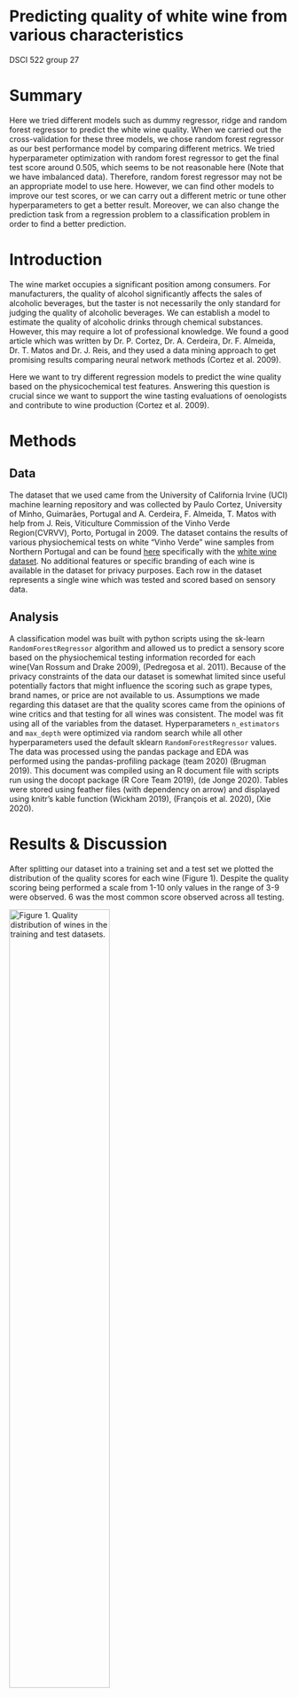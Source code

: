Predicting quality of white wine from various characteristics
================
DSCI 522 group 27

# **Summary**

Here we tried different models such as dummy regressor, ridge and random
forest regressor to predict the white wine quality. When we carried out
the cross-validation for these three models, we chose random forest
regressor as our best performance model by comparing different metrics.
We tried hyperparameter optimization with random forest regressor to get
the final test score around 0.505, which seems to be not reasonable here
(Note that we have imbalanced data). Therefore, random forest regressor
may not be an appropriate model to use here. However, we can find other
models to improve our test scores, or we can carry out a different
metric or tune other hyperparameters to get a better result. Moreover,
we can also change the prediction task from a regression problem to a
classification problem in order to find a better prediction.

# **Introduction**

The wine market occupies a significant position among consumers. For
manufacturers, the quality of alcohol significantly affects the sales of
alcoholic beverages, but the taster is not necessarily the only standard
for judging the quality of alcoholic beverages. We can establish a model
to estimate the quality of alcoholic drinks through chemical substances.
However, this may require a lot of professional knowledge. We found a
good article which was written by Dr. P. Cortez, Dr. A. Cerdeira, Dr. F.
Almeida, Dr. T. Matos and Dr. J. Reis, and they used a data mining
approach to get promising results comparing neural network methods
(Cortez et al. 2009).

Here we want to try different regression models to predict the wine
quality based on the physicochemical test features. Answering this
question is crucial since we want to support the wine tasting
evaluations of oenologists and contribute to wine production (Cortez et
al. 2009).

# **Methods**

## **Data**

The dataset that we used came from the University of California Irvine
(UCI) machine learning repository and was collected by Paulo Cortez,
University of Minho, Guimarães, Portugal and A. Cerdeira, F. Almeida, T.
Matos with help from J. Reis, Viticulture Commission of the Vinho Verde
Region(CVRVV), Porto, Portugal in 2009. The dataset contains the results
of various physiochemical tests on white “Vinho Verde” wine samples from
Northern Portugal and can be found
[here](https://archive.ics.uci.edu/ml/datasets/wine+quality)
specifically with the [white wine
dataset](%5Bhttps://archive.ics.uci.edu/ml/machine-learning-databases/wine-quality/winequality-white.csv).
No additional features or specific branding of each wine is available in
the dataset for privacy purposes. Each row in the dataset represents a
single wine which was tested and scored based on sensory data.

## **Analysis**

A classification model was built with python scripts using the sk-learn
`RandomForestRegressor` algorithm and allowed us to predict a sensory
score based on the physiochemical testing information recorded for each
wine(Van Rossum and Drake 2009), (Pedregosa et al. 2011). Because of the
privacy constraints of the data our dataset is somewhat limited since
useful potentially factors that might influence the scoring such as
grape types, brand names, or price are not available to us. Assumptions
we made regarding this dataset are that the quality scores came from the
opinions of wine critics and that testing for all wines was consistent.
The model was fit using all of the variables from the dataset.
Hyperparameters `n_estimators` and `max_depth` were optimized via random
search while all other hyperparameters used the default sklearn
`RandomForestRegressor` values. The data was processed using the pandas
package and EDA was performed using the pandas-profiling package (team
2020) (Brugman 2019). This document was compiled using an R document
file with scripts run using the docopt package (R Core Team 2019), (de
Jonge 2020). Tables were stored using feather files (with dependency on
arrow) and displayed using knitr’s kable function (Wickham 2019),
(François et al. 2020), (Xie 2020).

# **Results & Discussion**

After splitting our dataset into a training set and a test set we
plotted the distribution of the quality scores for each wine (Figure 1).
Despite the quality scoring being performed a scale from 1-10 only
values in the range of 3-9 were observed. 6 was the most common score
observed across all testing.

<div class="figure">

<img src="../results/quality_distributions_figure.png" alt="Figure 1. Quality distribution of wines in the training and test datasets." width="60%" />
<p class="caption">
Figure 1. Quality distribution of wines in the training and test
datasets.
</p>

</div>

To determine how useful strong of an influence each feature has on the
quality score we created a correlation plot using the altair package
(built off of Vega-Lite) which shows how each of the different features
is correlated with each other (Figure 2) (VanderPlas et al. 2018),
(Satyanarayan et al. 2017). This chart showed us that different features
had varying degrees of influence on the quality score, with increased
alcohol content and decreased density most heavily influencing the
quality score.

<div class="figure">

<img src="../results/corr_figure.png" alt="Figure 2. Correlation plot of the correlation between features in the white wine dataset." width="60%" />
<p class="caption">
Figure 2. Correlation plot of the correlation between features in the
white wine dataset.
</p>

</div>

In order to determine which model works best with our data we decided to
test both the `RidgeCV()` and `RandomForest()` to compare them against
the dummy regressor model. We present the cross-validation values of
this testing in Table 1. We found that random forest methods provided
the best test and training model scores and decided to proceed with
those.

| index                             | dummyregressor |      ridge | randomforest |
|:----------------------------------|---------------:|-----------:|-------------:|
| fit\_time                         |      0.0009299 |  0.0033011 |    1.2252835 |
| score\_time                       |      0.0008948 |  0.0023782 |    0.0186646 |
| test\_neg\_mean\_squared\_error   |     -0.7899251 | -0.5794524 |   -0.3924718 |
| train\_neg\_mean\_squared\_error  |     -0.7896847 | -0.5687437 |   -0.0553803 |
| test\_neg\_mean\_absolute\_error  |     -0.6766545 | -0.5909963 |   -0.4585544 |
| train\_neg\_mean\_absolute\_error |     -0.6765906 | -0.5871736 |   -0.1705949 |
| test\_r2                          |     -0.0007601 |  0.2655188 |    0.5029517 |
| train\_r2                         |      0.0000000 |  0.2797630 |    0.9298684 |

Table 1. Table of cross-validation results for each tested model

We found that a random forest classifier and, after performing random
search hyperparameter optimization, that hyperparameters `n_estimators`
and `max_depth` set to values of 300 and 10 respectively produced the
best model for our dataset. This resulted in us producing a model with a
training score of 0.929 and a testing score of 0.505 (Table 2).

| index                             | Tuned Model |
|:----------------------------------|------------:|
| fit\_time                         |   7.5070681 |
| score\_time                       |   0.1024869 |
| test\_neg\_mean\_squared\_error   |  -0.3905119 |
| train\_neg\_mean\_squared\_error  |  -0.0558802 |
| test\_neg\_mean\_absolute\_error  |  -0.4569208 |
| train\_neg\_mean\_absolute\_error |  -0.1736196 |
| test\_r2                          |   0.5053642 |
| train\_r2                         |   0.9292326 |

Table 2. Table of cross-validation results of the tuned model

We then examined the weight of the features present in our most
effective random forest model and charted the effect that each feature
had on the model (Figure 3). Alcohol was found to be the feature most
highly associated with higher quality scores. Other features such as
density, citric acid, and sulphates appear to have limited weight in our
model.

<div class="figure">

<img src="../results/weights_figure.png" alt="Figure 3. Bar chart showing the target weights of different features of our RandomForestRegressor model." width="60%" />
<p class="caption">
Figure 3. Bar chart showing the target weights of different features of
our RandomForestRegressor model.
</p>

</div>

After performing tuning on all of our hyperparamters we made another
`RandomForestClassifier` model using the optimized values. This resulted
in r2 score of 0.492 when run through our final test with a mean squared
error of 0.390 (Table 3). These results are comparable to what we
observed in our testing score where we observed very similar values.

| index                      | Test Results |
|:---------------------------|-------------:|
| neg\_mean\_absolute\_error |    0.4434123 |
| neg\_mean\_squared\_error  |    0.3896619 |
| r2                         |    0.4924049 |

Table 3. Tuned test results of RandomForestClassifier.

# Limitations & Future

Some potential limitations of our model thus far are that we have only
tested a handful of different regression methods and only performed
light hyperparameter optimization thus far. There likely exists
combinations which will lead to better scoring in our model. If provided
with more time we would be able to improve our analysis by looking for
these potentially better model/hyperparameter combinations. SVM might be
an effective model to test for this specific type of problem as
mentioned in the paper by Cortez et al. (Cortez et al. 2009). Another
way to improve our model would be to implement a form of feature
selection (such as RFECV) given that we are still including all features
and that many of them seem to have little influence on the scoring of
our model. We could also potentially find a larger dataset (i.e. with
wine from around the world) or with more features since the one we are
currently working with has a limited number of features (i.e. type of
grape used in the wine) due for the sake of privacy protection.

# References

<div id="refs" class="references hanging-indent">

<div id="ref-pandasprofiling2019">

Brugman, Simon. 2019. “pandas-profiling: Exploratory Data Analysis for
Python.” <https://github.com/pandas-profiling/pandas-profiling>.

</div>

<div id="ref-CORTEZ2009547">

Cortez, Paulo, Antonio Cerdeira, Fernando Almeida, Telmo Matos, and Jose
Reis. 2009. “Modeling Wine Preferences by Data Mining from
Physicochemical Properties.” *Decision Support Systems* 47 (4): 547–53.
<https://doi.org/https://doi.org/10.1016/j.dss.2009.05.016>.

</div>

<div id="ref-docopt">

de Jonge, Edwin. 2020. *Docopt: Command-Line Interface Specification
Language*. <https://CRAN.R-project.org/package=docopt>.

</div>

<div id="ref-arrow">

François, Romain, Jeroen Ooms, Neal Richardson, and Apache Arrow. 2020.
*Arrow: Integration to ’Apache’ ’Arrow’*.
<https://CRAN.R-project.org/package=arrow>.

</div>

<div id="ref-scikit-learn">

Pedregosa, F., G. Varoquaux, A. Gramfort, V. Michel, B. Thirion, O.
Grisel, M. Blondel, et al. 2011. “Scikit-Learn: Machine Learning in
Python.” *Journal of Machine Learning Research* 12: 2825–30.

</div>

<div id="ref-R">

R Core Team. 2019. *R: A Language and Environment for Statistical
Computing*. Vienna, Austria: R Foundation for Statistical Computing.
<https://www.R-project.org/>.

</div>

<div id="ref-Satyanarayan2017">

Satyanarayan, Arvind, Dominik Moritz, Kanit Wongsuphasawat, and Jeffrey
Heer. 2017. “Vega-Lite: A Grammar of Interactive Graphics.” *IEEE
Transactions on Visualization and Computer Graphics* 23 (1): 341–50.

</div>

<div id="ref-reback2020pandas">

team, The pandas development. 2020. *Pandas-Dev/Pandas: Pandas* (version
latest). Zenodo. <https://doi.org/10.5281/zenodo.3509134>.

</div>

<div id="ref-VanderPlas2018">

VanderPlas, Jacob, Brian Granger, Jeffrey Heer, Dominik Moritz, Kanit
Wongsuphasawat, Arvind Satyanarayan, Eitan Lees, Ilia Timofeev, Ben
Welsh, and Scott Sievert. 2018. “Altair: Interactive Statistical
Visualizations for Python.” *Journal of Open Source Software* 3 (32):
1057. <https://doi.org/10.21105/joss.01057>.

</div>

<div id="ref-Python">

Van Rossum, Guido, and Fred L. Drake. 2009. *Python 3 Reference Manual*.
Scotts Valley, CA: CreateSpace.

</div>

<div id="ref-feather">

Wickham, Hadley. 2019. *Feather: R Bindings to the Feather ’Api’*.
<https://CRAN.R-project.org/package=feather>.

</div>

<div id="ref-knitr">

Xie, Yihui. 2020. *Knitr: A General-Purpose Package for Dynamic Report
Generation in R*. <https://yihui.org/knitr/>.

</div>

</div>
